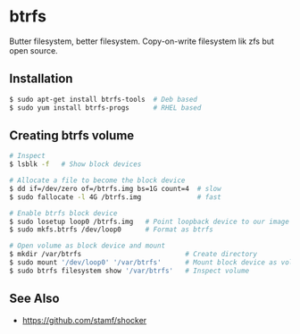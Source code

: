 # btrfs
Butter filesystem, better filesystem. Copy-on-write filesystem lik zfs but open
source.

## Installation
```sh
$ sudo apt-get install btrfs-tools  # Deb based
$ sudo yum install btrfs-progs      # RHEL based
```

## Creating btrfs volume
```sh
# Inspect
$ lsblk -f   # Show block devices

# Allocate a file to become the block device
$ dd if=/dev/zero of=/btrfs.img bs=1G count=4  # slow
$ sudo fallocate -l 4G /btrfs.img              # fast

# Enable btrfs block device
$ sudo losetup loop0 /btrfs.img   # Point loopback device to our image
$ sudo mkfs.btrfs /dev/loop0      # Format as btrfs

# Open volume as block device and mount
$ mkdir /var/btrfs                          # Create directory
$ sudo mount '/dev/loop0' '/var/btrfs'      # Mount block device as volume
$ sudo btrfs filesystem show '/var/btrfs'   # Inspect volume
```

## See Also
- https://github.com/stamf/shocker
